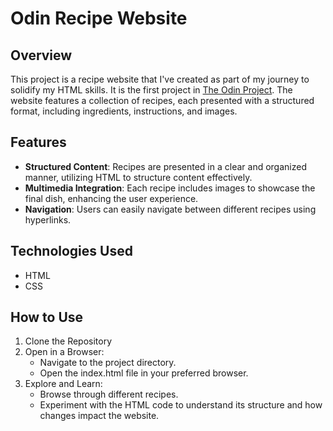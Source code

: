 # Odin Recipe Website

## Overview
This project is a recipe website that I've created as part of my journey to solidify my HTML skills. It is the first project in [The Odin Project](https://www.theodinproject.com/). The website features a collection of recipes, each presented with a structured format, including ingredients, instructions, and images.

## Features
- **Structured Content**: Recipes are presented in a clear and organized manner, utilizing HTML to structure content effectively.
- **Multimedia Integration**: Each recipe includes images to showcase the final dish, enhancing the user experience.
- **Navigation**: Users can easily navigate between different recipes using hyperlinks.<!-- and a simple navigation menu.-->
<!-- User Interaction: The website allows users to provide feedback through a comment section for each recipe, fostering community engagement. -->
<!-- Responsive Design: The website is designed to be accessible on various devices, ensuring a seamless experience for users on both desktop and mobile. -->

## Technologies Used
- HTML
- CSS

## How to Use
1. Clone the Repository
2. Open in a Browser:
    - Navigate to the project directory.
    - Open the index.html file in your preferred browser.
3. Explore and Learn:
    - Browse through different recipes.
    - Experiment with the HTML code to understand its structure and how changes impact the website.
